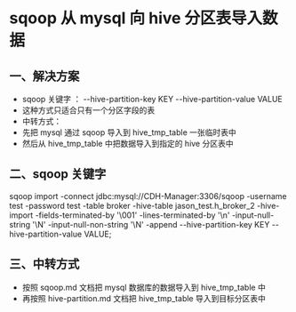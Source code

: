 # sqoop 从 mysql 向 hive 分区表导入数据

## 一、解决方案
- sqoop 关键字 ： --hive-partition-key KEY  --hive-partition-value VALUE
 - 这种方式只适合只有一个分区字段的表
- 中转方式：
 - 先把 mysql 通过 sqoop 导入到 hive_tmp_table 一张临时表中
 - 然后从 hive_tmp_table 中把数据导入到指定的 hive 分区表中


## 二、sqoop 关键字

sqoop import -connect jdbc:mysql://CDH-Manager:3306/sqoop -username test -password test -table broker -hive-table jason_test.h_broker_2 -hive-import -fields-terminated-by '\001' -lines-terminated-by '\n' -input-null-string '\\N' -input-null-non-string '\\N' -append --hive-partition-key KEY --hive-partition-value  VALUE;

## 三、中转方式

- 按照 sqoop.md 文档把 mysql 数据库的数据导入到 hive_tmp_table 中
- 再按照 hive-partition.md 文档把 hive_tmp_table 导入到目标分区表中
